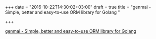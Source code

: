 +++
date = "2016-10-22T14:30:02+03:00"
draft = true
title = "genmai - Simple, better and easy-to-use ORM library for Golang "

+++

<p><a href="https://t.co/QPvGGEIbLA">genmai - Simple, better and easy-to-use ORM library for Golang </a></p>
